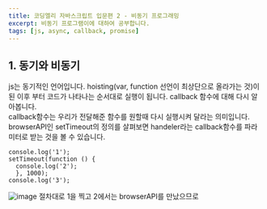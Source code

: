 ```yaml
---
title: 코딩엘리 자바스크립트 입문편 2 - 비동기 프로그래밍
excerpt: 비동기 프로그램이에 대하여 공부합니다.
tags: [js, async, callback, promise]
---
```


## 1. 동기와 비동기
js는 동기적인 언어입니다. hoisting(var, function 선언이 최상단으로 올라가는 것)이 된 이후 부터 코드가 나타나는 순서대로 실행이 됩니다. callback 함수에 대해 다시 알아봅니다.  
callback함수는 우리가 전달해준 함수를 원할때 다시 실행시켜 달라는 의미입니다. browserAPI인 setTimeout의 정의를 살펴보면 handeler라는 callback함수를 파라미터로 받는 것을 볼 수 있습니다.  

```javascirpt
console.log('1');
setTimeout(function () {
  console.log('2');
  }, 1000);
console.log('3');
```

![image](https://user-images.githubusercontent.com/78904413/174243064-752bfb8b-e66c-48d4-9131-a48cf30dbf94.png)
절차대로 1을 찍고 2에서는 browserAPI를 만났으므로
